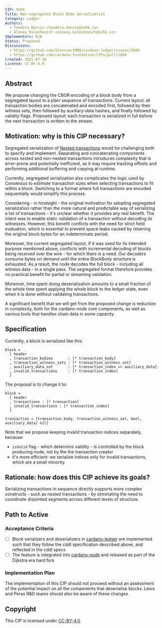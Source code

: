```yaml
---
CIP: XXXX
Title: Non-segregated Block Body Serialization
Category: Ledger
Authors:
  - Teodora Danciu <teodora.danciu@iohk.io>
  - Alexey Kuleshevich <alexey.kuleshevich@iohk.io>
Implementors: N/A
Status: Proposed
Discussions:
  - https://github.com/IntersectMBO/cardano-ledger/issues/5046
  - https://github.com/cardano-foundation/CIPs/pull/1084
Created: 2025-07-30
License: CC-BY-4.0
---
```


## Abstract

We propose changing the CBOR encoding of a block body from a segregated layout to a plain sequence of transactions.
Current layout: all transaction bodies are concatenated and encoded first, followed by their witness sets, then followed by auxiliary-data hashes, and finally followed by validity flags.
Proposed layout: each transaction is serialized in full before the next transaction is written to the stream.

## Motivation: why is this CIP necessary?

Segregated serialization of [Nested transactions](https://github.com/cardano-foundation/CIPs/pull/862) would be challenging both to specify and implement.
Separating and concatenating components across nested and non-nested transactions introduces complexity that is error-prone and potentially inefficient, as it may require tracking offsets and performing additional buffering and copying at runtime.

Currently, segregated serialization also complicates the logic used by Consensus to estimate transaction sizes when selecting transactions to fit within a block. Switching to a format where full transactions are encoded sequentially would simplify this process.

Considering - in hindsight - the original motivation for adopting segregated serialization rather than the more natural and predictable way of serializing a list of transactions - it's unclear whether it provides any real benefit.
The intent was to enable static validation of a transaction without decoding its witnesses. However, this benefit conflicts with the need for strict field evaluation, which is essential to prevent space leaks caused by retaining the original block bytes for an indeterminate period.

Moreover, the current segregated layout, if it was used for its intended purpose mentioned above, conflicts with incremental decoding of blocks being received over the wire - for which there is a need.
Our decoders consume bytes on demand until the entire BlockBody structure is exhausted. As a result, the node decodes the full block - including all witness data - in a single pass. The segregated format therefore provides no practical benefit for partial or streaming validation.

Moreover, time spent doing deserialization amounts to a small fraction of the whole time spent applying the whole block to the ledger state, even when it is done without validating transactions.

A significant benefit that we will get from the proposed change is reduction in complexity, both for the cardano-node core components, as well as various tools that handles chain data in some capacity.

## Specification

Currently, a block is serialized like this:

```cddl
block =
  [ header
  , transaction_bodies       : [* transaction_body]
  , transaction_witness_sets : [* transaction_witness_set]
  , auxiliary_data_set       : {* transaction_index => auxiliary_data}
  , invalid_transactions     : [* transaction_index]
  ]
```

The proposal is to change it to:
```cddl
block =
  [ header
  , transactions : [* transaction]
  , invalid_transactions : [* transaction_index]
  ]

transaction = [transaction_body, transaction_witness_set, bool, auxiliary_data/ nil]
```

Note that we propose keeping invalid transaction indices separately, because:
  * `isValid` flag - which determins validity -  is controlled by the block producing node, not by the the transaction creator
  * it's more efficient: we serialize indices only for invalid transactions, which are a small minority.

## Rationale: how does this CIP achieve its goals?

Serializing transactions in sequence directly supports more complex constructs - such as nested transactions - by eliminating the need to coordinate disjointed segments across different levels of structure.

## Path to Active

### Acceptance Criteria

- [ ] Block serializers and deserializers in [cardano-ledger](https://github.com/IntersectMBO/cardano-ledger) are implemented such that they follow the cddl specification described above, and reflected in the cddl specs
- [ ] The feature is integrated into [cardano-node](https://github.com/IntersectMBO/cardano-node) and released as part of the Dijkstra era hard fork

### Implementation Plan

The implementation of this CIP should not proceed without an assessment of the potential impact on all the components that deserialise blocks.
Leios and Peras R&D teams should also be aware of these changes.

## Copyright

This CIP is licensed under [CC-BY-4.0](https://creativecommons.org/licenses/by/4.0/legalcode).